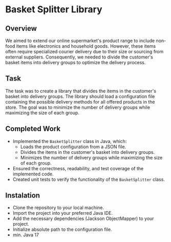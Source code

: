 # Basket Splitter Library

## Overview

We aimed to extend our online supermarket's product range to include non-food items like electronics and household goods. However, these items often require specialized courier delivery due to their size or sourcing from external suppliers. Consequently, we needed to divide the customer's basket items into delivery groups to optimize the delivery process.

## Task

The task was to create a library that divides the items in the customer's basket into delivery groups. The library should load a configuration file containing the possible delivery methods for all offered products in the store. The goal was to minimize the number of delivery groups while maximizing the size of each group.

## Completed Work

- Implemented the `BasketSplitter` class in Java, which:
  - Loads the product configuration from a JSON file.
  - Divides the items in the customer's basket into delivery groups.
  - Minimizes the number of delivery groups while maximizing the size of each group.
- Ensured the correctness, readability, and test coverage of the implemented code.
- Created unit tests to verify the functionality of the `BasketSplitter` class.

## Instalation
- Clone the repository to your local machine.
- Import the project into your preferred Java IDE.
- Add the necessary dependencies (Jackson ObjectMapper) to your project.
- Initialize absolute path to the configuration file.
- min. Java 17
